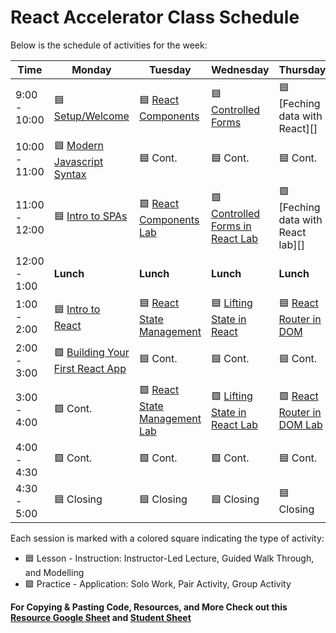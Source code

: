 # React Accelerator Class Schedule

Below is the schedule of activities for the week:

| Time          | Monday                                                              | Tuesday                                                       | Wednesday                                                            | Thursday                                              | Friday                                      |
| ------------- | ------------------------------------------------------------------- | ------------------------------------------------------------- | -------------------------------------------------------------------- | ----------------------------------------------------- | ------------------------------------------- |
| 9:00 - 10:00  | 🟦 [Setup/Welcome][0-setup-welcome]                                 | 🟦 [React Components][5-react-components]                     | 🟦 [Controlled Forms][9-controlled-forms-in-react]                   | 🟦 [Feching data with React][]                        | 🟦 [Backend Deployment][men-deployment]     |
| 10:00 - 11:00 | 🟦 [Modern Javascript Syntax][1-modern-javascript-syntax-lab]       | 🟦 Cont.                                                      | 🟦 Cont.                                                             | 🟦 Cont.                                              | 🟦 [Front End Deployment][react-deployment] |
| 11:00 - 12:00 | 🟦 [Intro to SPAs][2-intro-to-spas]                                 | 🟩 [React Components Lab][6-react-components-lab]             | 🟩 [Controlled Forms in React Lab][10-controlled-forms-in-react-lab] | 🟩 [Feching data with React lab][]                    | 🟩 Deployment of Application                |
| 12:00 - 1:00  | **Lunch**                                                           | **Lunch**                                                     | **Lunch**                                                            | **Lunch**                                             | **Lunch**                                   |
| 1:00 - 2:00   | 🟦 [Intro to React](3-intro-to-react)                               | 🟦 [React State Management][7-react-state-management]         | 🟦 [Lifting State in React][11-lifting-state-in-react]               | 🟦 [React Router in DOM][15-react-router-dom]         | 🟩 Cont. Deployment of Application          |
| 2:00 - 3:00   | 🟩 [Building Your First React App][4-building-your-first-react-app] | 🟦 Cont.                                                      | 🟦 Cont.                                                             | 🟦 Cont.                                              | 🟦 Present Your App                         |
| 3:00 - 4:00   | 🟩 Cont.                                                            | 🟩 [React State Management Lab][8-react-state-management-lab] | 🟩 [Lifting State in React Lab][12-lifting-state-in-react-lab]       | 🟩 [React Router in DOM Lab][16-react-router-dom-lab] | 🟦 Present Your App Cont.                   |
| 4:00 - 4:30   | 🟩 Cont.                                                            | 🟩 Cont.                                                      | 🟩 Cont.                                                             | 🟦 Cont.                                              | 🟩 Summary/Close                            |
| 4:30 - 5:00   | 🟦 Closing                                                          | 🟦 Closing                                                    | 🟦 Closing                                                           | 🟦 Closing                                            | 🟦 Closing                                  |

Each session is marked with a colored square indicating the type of activity:

- 🟦 Lesson - Instruction: Instructor-Led Lecture, Guided Walk Through, and Modelling
- 🟩 Practice - Application: Solo Work, Pair Activity, Group Activity

**For Copying & Pasting Code, Resources, and More Check out
this [Resource Google Sheet](https://docs.google.com/spreadsheets/d/1jW_km5c00F_msx1rUbYBOjJHe1WhJTiINVb5HbdVjZg/edit?usp=sharing) and [Student Sheet](https://docs.google.com/spreadsheets/d/1475cQgfgwpQ_8ehXpOWAubsLjRobj1hq7uj6itbJyYo/edit?usp=sharing)**

[0-setup-welcome]: ../lessons/0-setup-welcome/readme.md
[1-modern-javascript-syntax-lab]: ../lessons/1-modern-javascript-syntax-lab/README.md
[2-intro-to-spas]: ../lessons/2-intro-to-spas/README.md
[3-intro-to-react]: ../lessons/3-intro-to-react/README.md
[4-building-your-first-react-app]: ../lessons/4-building-your-first-react-app/README.md
[5-react-components]: ../lessons/5-react-components/README.md
[6-react-components-lab]: ../lessons/6-react-components-lab/README.md
[7-react-state-management]: ../lessons/7-react-state-management/README.md
[8-react-state-management-lab]: ../lessons/8-react-state-management-lab/README.md
[9-controlled-forms-in-react]: ../lessons/9-controlled-forms-in-react/README.md
[10-controlled-forms-in-react-lab]: ../lessons/10-controlled-forms-in-react-lab/README.md
[11-lifting-state-in-react]: ../lessons/11-lifting-state-in-react/README.md
[12-lifting-state-in-react-lab]: ../lessons/12-lifting-state-in-react-lab/README.md
[15-react-router-dom]: ../lessons/15-react-router-dom/README.md
[16-react-router-dom-lab]: ../lessons/16-react-router-dom-lab/README.md
[react-deployment]: ../lessons/universal-resources/deployment/getting-started-with-netlify/README.md
